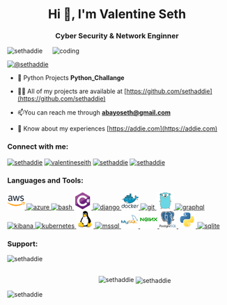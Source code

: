 <h1 align="center">Hi 👋, I'm Valentine Seth</h1>
<h3 align="center">Cyber Security & Network Enginner</h3>
<img align="right" alt="coding" width="400" src="https://coindsyz.com/wp-content/uploads/2022/03/1584023795.gif">


<p align="left"> <img src="https://komarev.com/ghpvc/?username=sethaddie&label=Profile%20views&color=0e75b6&style=flat" alt="sethaddie" /> </p>

<p align="left"> <a href="https://twitter.com/seth_addie" target="blank"><img src="https://img.shields.io/twitter/follow/sethaddie?logo=twitter&style=for-the-badge" alt="@sethaddie" /></a> </p>

- 🔭 Python Projects **Python_Challange**

- 👨‍💻 All of my projects are available at [https://github.com/sethaddie](https://github.com/sethaddie)

- 📫You can reach me through **abayoseth@gmail.com**

- 📄 Know about my experiences [https://addie.com](https://addie.com)

<h3 align="left">Connect with me:</h3>
<p align="left">
<a href="https://twitter.com/seth_addie" target="blank"><img align="center" src="https://raw.githubusercontent.com/rahuldkjain/github-profile-readme-generator/master/src/images/icons/Social/twitter.svg" alt="sethaddie" height="30" width="40" /></a>
<a href="https://linkedin.com/in/valentineseith" target="blank"><img align="center" src="https://raw.githubusercontent.com/rahuldkjain/github-profile-readme-generator/master/src/images/icons/Social/linked-in-alt.svg" alt="valentineseith" height="30" width="40" /></a>
<a href="https://fb.com/sethaddie" target="blank"><img align="center" src="https://raw.githubusercontent.com/rahuldkjain/github-profile-readme-generator/master/src/images/icons/Social/facebook.svg" alt="sethaddie" height="30" width="40" /></a>
<a href="https://www.leetcode.com/sethaddie" target="blank"><img align="center" src="https://raw.githubusercontent.com/rahuldkjain/github-profile-readme-generator/master/src/images/icons/Social/leet-code.svg" alt="sethaddie" height="30" width="40" /></a>
</p>

<h3 align="left">Languages and Tools:</h3>
<p align="left"> <a href="https://aws.amazon.com" target="_blank" rel="noreferrer"> <img src="https://raw.githubusercontent.com/devicons/devicon/master/icons/amazonwebservices/amazonwebservices-original-wordmark.svg" alt="aws" width="40" height="40"/> </a> <a href="https://azure.microsoft.com/en-in/" target="_blank" rel="noreferrer"> <img src="https://www.vectorlogo.zone/logos/microsoft_azure/microsoft_azure-icon.svg" alt="azure" width="40" height="40"/> </a> <a href="https://www.gnu.org/software/bash/" target="_blank" rel="noreferrer"> <img src="https://www.vectorlogo.zone/logos/gnu_bash/gnu_bash-icon.svg" alt="bash" width="40" height="40"/> </a> <a href="https://www.w3schools.com/cs/" target="_blank" rel="noreferrer"> <img src="https://raw.githubusercontent.com/devicons/devicon/master/icons/csharp/csharp-original.svg" alt="csharp" width="40" height="40"/> </a> <a href="https://www.djangoproject.com/" target="_blank" rel="noreferrer"> <img src="https://cdn.worldvectorlogo.com/logos/django.svg" alt="django" width="40" height="40"/> </a> <a href="https://www.docker.com/" target="_blank" rel="noreferrer"> <img src="https://raw.githubusercontent.com/devicons/devicon/master/icons/docker/docker-original-wordmark.svg" alt="docker" width="40" height="40"/> </a> <a href="https://git-scm.com/" target="_blank" rel="noreferrer"> <img src="https://www.vectorlogo.zone/logos/git-scm/git-scm-icon.svg" alt="git" width="40" height="40"/> </a> <a href="https://golang.org" target="_blank" rel="noreferrer"> <img src="https://raw.githubusercontent.com/devicons/devicon/master/icons/go/go-original.svg" alt="go" width="40" height="40"/> </a> <a href="https://graphql.org" target="_blank" rel="noreferrer"> <img src="https://www.vectorlogo.zone/logos/graphql/graphql-icon.svg" alt="graphql" width="40" height="40"/> </a> <a href="https://www.elastic.co/kibana" target="_blank" rel="noreferrer"> <img src="https://www.vectorlogo.zone/logos/elasticco_kibana/elasticco_kibana-icon.svg" alt="kibana" width="40" height="40"/> </a> <a href="https://kubernetes.io" target="_blank" rel="noreferrer"> <img src="https://www.vectorlogo.zone/logos/kubernetes/kubernetes-icon.svg" alt="kubernetes" width="40" height="40"/> </a> <a href="https://www.linux.org/" target="_blank" rel="noreferrer"> <img src="https://raw.githubusercontent.com/devicons/devicon/master/icons/linux/linux-original.svg" alt="linux" width="40" height="40"/> </a> <a href="https://www.microsoft.com/en-us/sql-server" target="_blank" rel="noreferrer"> <img src="https://www.svgrepo.com/show/303229/microsoft-sql-server-logo.svg" alt="mssql" width="40" height="40"/> </a> <a href="https://www.mysql.com/" target="_blank" rel="noreferrer"> <img src="https://raw.githubusercontent.com/devicons/devicon/master/icons/mysql/mysql-original-wordmark.svg" alt="mysql" width="40" height="40"/> </a> <a href="https://www.nginx.com" target="_blank" rel="noreferrer"> <img src="https://raw.githubusercontent.com/devicons/devicon/master/icons/nginx/nginx-original.svg" alt="nginx" width="40" height="40"/> </a> <a href="https://www.postgresql.org" target="_blank" rel="noreferrer"> <img src="https://raw.githubusercontent.com/devicons/devicon/master/icons/postgresql/postgresql-original-wordmark.svg" alt="postgresql" width="40" height="40"/> </a> <a href="https://www.python.org" target="_blank" rel="noreferrer"> <img src="https://raw.githubusercontent.com/devicons/devicon/master/icons/python/python-original.svg" alt="python" width="40" height="40"/> </a> <a href="https://www.sqlite.org/" target="_blank" rel="noreferrer"> <img src="https://www.vectorlogo.zone/logos/sqlite/sqlite-icon.svg" alt="sqlite" width="40" height="40"/> </a> </p>

<h3 align="left">Support:</h3>
<p><a href="https://www.buymeacoffee.com/sethaddie"> <img align="left" src="https://cdn.buymeacoffee.com/buttons/v2/default-yellow.png" height="50" width="210" alt="sethaddie" /></a></p><br><br>

<p><img align="left" src="https://github-readme-stats.vercel.app/api/top-langs?username=sethaddie&show_icons=true&locale=en&layout=compact" alt="sethaddie" /></p>

<p>&nbsp;<img align="center" src="https://github-readme-stats.vercel.app/api?username=sethaddie&show_icons=true&locale=en" alt="sethaddie" /></p>

<p><img align="center" src="https://github-readme-streak-stats.herokuapp.com/?user=sethaddie&" alt="sethaddie" /></p>

